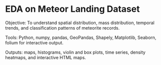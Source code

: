 # EDA on Meteor Landing Dataset 

Objective: 
To understand spatial distribution, mass distribution, temporal trends, and classification patterns of meteorite records.

Tools:
Python, numpy, pandas, GeoPandas, Shapely, Matplotlib, Seaborn, folium for interactive output.

Outputs:
maps, histograms, violin and box plots, time series, density heatmaps, and interactive HTML maps.
